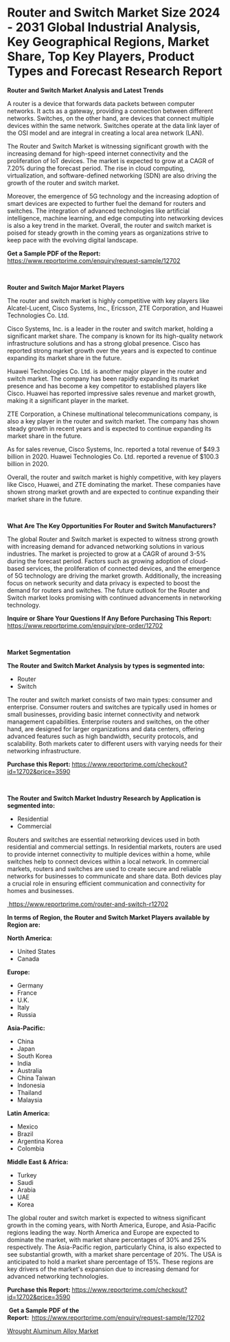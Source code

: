 <p><h1>Router and Switch Market Size 2024 - 2031 Global Industrial Analysis, Key Geographical Regions, Market Share, Top Key Players, Product Types and Forecast Research Report</h1></p><p><strong>Router and Switch Market Analysis and Latest Trends</strong></p>
<p><p>A router is a device that forwards data packets between computer networks. It acts as a gateway, providing a connection between different networks. Switches, on the other hand, are devices that connect multiple devices within the same network. Switches operate at the data link layer of the OSI model and are integral in creating a local area network (LAN).</p><p>The Router and Switch Market is witnessing significant growth with the increasing demand for high-speed internet connectivity and the proliferation of IoT devices. The market is expected to grow at a CAGR of 7.20% during the forecast period. The rise in cloud computing, virtualization, and software-defined networking (SDN) are also driving the growth of the router and switch market.</p><p>Moreover, the emergence of 5G technology and the increasing adoption of smart devices are expected to further fuel the demand for routers and switches. The integration of advanced technologies like artificial intelligence, machine learning, and edge computing into networking devices is also a key trend in the market. Overall, the router and switch market is poised for steady growth in the coming years as organizations strive to keep pace with the evolving digital landscape.</p></p>
<p><strong>Get a Sample PDF of the Report:&nbsp;</strong> <a href="https://www.reportprime.com/enquiry/request-sample/12702">https://www.reportprime.com/enquiry/request-sample/12702</a></p>
<p>&nbsp;</p>
<p><strong>Router and Switch Major Market Players</strong></p>
<p><p>The router and switch market is highly competitive with key players like Alcatel-Lucent, Cisco Systems, Inc., Ericsson, ZTE Corporation, and Huawei Technologies Co. Ltd. </p><p>Cisco Systems, Inc. is a leader in the router and switch market, holding a significant market share. The company is known for its high-quality network infrastructure solutions and has a strong global presence. Cisco has reported strong market growth over the years and is expected to continue expanding its market share in the future.</p><p>Huawei Technologies Co. Ltd. is another major player in the router and switch market. The company has been rapidly expanding its market presence and has become a key competitor to established players like Cisco. Huawei has reported impressive sales revenue and market growth, making it a significant player in the market.</p><p>ZTE Corporation, a Chinese multinational telecommunications company, is also a key player in the router and switch market. The company has shown steady growth in recent years and is expected to continue expanding its market share in the future.</p><p>As for sales revenue, Cisco Systems, Inc. reported a total revenue of $49.3 billion in 2020. Huawei Technologies Co. Ltd. reported a revenue of $100.3 billion in 2020.</p><p>Overall, the router and switch market is highly competitive, with key players like Cisco, Huawei, and ZTE dominating the market. These companies have shown strong market growth and are expected to continue expanding their market share in the future.</p></p>
<p>&nbsp;</p>
<p><strong>What Are The Key Opportunities For Router and Switch Manufacturers?</strong></p>
<p><p>The global Router and Switch market is expected to witness strong growth with increasing demand for advanced networking solutions in various industries. The market is projected to grow at a CAGR of around 3-5% during the forecast period. Factors such as growing adoption of cloud-based services, the proliferation of connected devices, and the emergence of 5G technology are driving the market growth. Additionally, the increasing focus on network security and data privacy is expected to boost the demand for routers and switches. The future outlook for the Router and Switch market looks promising with continued advancements in networking technology.</p></p>
<p><strong>Inquire or Share Your Questions If Any Before Purchasing This Report:</strong> <a href="https://www.reportprime.com/enquiry/pre-order/12702">https://www.reportprime.com/enquiry/pre-order/12702</a></p>
<p>&nbsp;</p>
<p><strong>Market Segmentation</strong></p>
<p><strong>The Router and Switch Market Analysis by types is segmented into:</strong></p>
<p><ul><li>Router</li><li>Switch</li></ul></p>
<p><p>The router and switch market consists of two main types: consumer and enterprise. Consumer routers and switches are typically used in homes or small businesses, providing basic internet connectivity and network management capabilities. Enterprise routers and switches, on the other hand, are designed for larger organizations and data centers, offering advanced features such as high bandwidth, security protocols, and scalability. Both markets cater to different users with varying needs for their networking infrastructure.</p></p>
<p><strong>Purchase this Report:&nbsp;</strong><a href="https://www.reportprime.com/checkout?id=12702&price=3590">https://www.reportprime.com/checkout?id=12702&price=3590</a></p>
<p>&nbsp;</p>
<p><strong>The Router and Switch Market Industry Research by Application is segmented into:</strong></p>
<p><ul><li>Residential</li><li>Commercial</li></ul></p>
<p><p>Routers and switches are essential networking devices used in both residential and commercial settings. In residential markets, routers are used to provide internet connectivity to multiple devices within a home, while switches help to connect devices within a local network. In commercial markets, routers and switches are used to create secure and reliable networks for businesses to communicate and share data. Both devices play a crucial role in ensuring efficient communication and connectivity for homes and businesses.</p></p>
<p><a href="https://www.reportprime.com/router-and-switch-r12702">&nbsp;https://www.reportprime.com/router-and-switch-r12702</a></p>
<p><strong>In terms of Region, the Router and Switch Market Players available by Region are:</strong></p>
<p>
    <p> <strong> North America: </strong>
        <ul>
            <li>United States</li>
            <li>Canada</li>
        </ul>
        </p> 
    <p> <strong> Europe: </strong>
        <ul>
            <li>Germany</li>
            <li>France</li>
            <li>U.K.</li>
            <li>Italy</li>
            <li>Russia</li>
        </ul>
        </p> 
    <p> <strong> Asia-Pacific: </strong>
        <ul>
            <li>China</li>
            <li>Japan</li>
            <li>South Korea</li>
            <li>India</li>
            <li>Australia</li>
            <li>China Taiwan</li>
            <li>Indonesia</li>
            <li>Thailand</li>
            <li>Malaysia</li>
        </ul>
        </p> 
    <p> <strong> Latin America: </strong>
        <ul>
            <li>Mexico</li>
            <li>Brazil</li>
            <li>Argentina Korea</li>
            <li>Colombia</li>
        </ul>
        </p> 
    <p> <strong> Middle East & Africa: </strong>
        <ul>
            <li>Turkey</li>
            <li>Saudi</li>
            <li>Arabia</li>
            <li>UAE</li>
            <li>Korea</li>
        </ul>
    </p>
    </p>
<p><p>The global router and switch market is expected to witness significant growth in the coming years, with North America, Europe, and Asia-Pacific regions leading the way. North America and Europe are expected to dominate the market, with market share percentages of 30% and 25% respectively. The Asia-Pacific region, particularly China, is also expected to see substantial growth, with a market share percentage of 20%. The USA is anticipated to hold a market share percentage of 15%. These regions are key drivers of the market's expansion due to increasing demand for advanced networking technologies.</p></p>
<p><strong>Purchase this Report: </strong><a href="https://www.reportprime.com/checkout?id=12702&price=3590">https://www.reportprime.com/checkout?id=12702&price=3590</a></p>
<p>&nbsp;<strong>Get a Sample PDF of the Report:&nbsp;&nbsp;</strong><a href="https://www.reportprime.com/enquiry/request-sample/12702">https://www.reportprime.com/enquiry/request-sample/12702</a></p>
<p><strong></strong></p>
<p><p><a href="https://cautious-neon-760.notion.site/Wrought-Aluminum-Alloy-Market-Dynamics-2024-2031-Also-about-Its-Market-Trends-Projections-and-Opp-a3e45b123d8b4bb994806bb119b838ee">Wrought Aluminum Alloy Market</a></p></p>